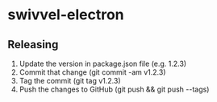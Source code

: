# swivvel-electron

## Releasing

1. Update the version in package.json file (e.g. 1.2.3)
2. Commit that change (git commit -am v1.2.3)
3. Tag the commit (git tag v1.2.3)
4. Push the changes to GitHub (git push && git push --tags)
